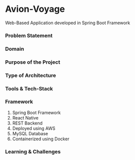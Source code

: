 # Avion-Voyage
Web-Based Application developed in Spring Boot Framework

### Problem Statement

### Domain

### Purpose of the Project

### Type of Architecture

### Tools & Tech-Stack

### Framework
1. Spring Boot Framework
2. React Native 
3. REST Backend
4. Deployed using AWS
5. MySQL Database
6. Containerized using Docker

### Learning & Challenges
